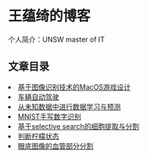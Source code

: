 # 王蕴绮的博客 
个人简介：UNSW master of IT

## 文章目录
<li><a href='./Game1/index.md'>基于图像识别技术的MacOS游戏设计</a></li>
<li><a href=''>车辆自动驾驶</a></li>
<li><a href=''>从未知数据中进行数据学习与预测</a></li>
<li><a href=''>MNIST手写数字识别</a></li>
<li><a href=''>基于selective search的细胞提取与分割</a></li>
<li><a href=''>判断柠檬状态</a></li>
<li><a href=''>眼底图像的血管部分分割</a></li>
